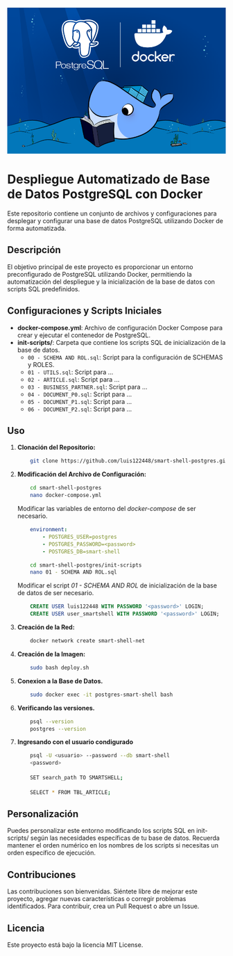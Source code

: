 ![Logo del Projecto](./resources/logo.png)

# Despliegue Automatizado de Base de Datos PostgreSQL con Docker

Este repositorio contiene un conjunto de archivos y configuraciones para desplegar y configurar una base de datos PostgreSQL utilizando Docker de forma automatizada.

## Descripción

El objetivo principal de este proyecto es proporcionar un entorno preconfigurado de PostgreSQL utilizando Docker, permitiendo la automatización del despliegue y la inicialización de la base de datos con scripts SQL predefinidos.

## Configuraciones y Scripts Iniciales

- **docker-compose.yml**: Archivo de configuración Docker Compose para crear y ejecutar el contenedor de PostgreSQL.
- **init-scripts/**: Carpeta que contiene los scripts SQL de inicialización de la base de datos.
  - `00 - SCHEMA AND ROL.sql`: Script para la configuración de SCHEMAS y ROLES.
  - `01 - UTILS.sql`: Script para ...
  - `02 - ARTICLE.sql`: Script para ...
  - `03 - BUSINESS_PARTNER.sql`: Script para ...
  - `04 - DOCUMENT_P0.sql`: Script para ...
  - `05 - DOCUMENT_P1.sql`: Script para ...
  - `06 - DOCUMENT_P2.sql`: Script para ...
  
## Uso

1. **Clonación del Repositorio:**
    ```bash
        git clone https://github.com/luis122448/smart-shell-postgres.git
    ```

2. **Modificación del Archivo de Configuración:**
    ```bash
        cd smart-shell-postgres
        nano docker-compose.yml
    ```
    Modificar las variables de entorno del *docker-compose* de ser necesario.
    ```yml
        environment:
            - POSTGRES_USER=postgres
            - POSTGRES_PASSWORD=<password>
            - POSTGRES_DB=smart-shell
    ```
    
    ```bash
        cd smart-shell-postgres/init-scripts
        nano 01 - SCHEMA AND ROL.sql
    ```
    Modificar el script *01 - SCHEMA AND ROL* de inicialización de la base de datos de ser necesario.
    ```sql
        CREATE USER luis122448 WITH PASSWORD '<password>' LOGIN;
        CREATE USER user_smartshell WITH PASSWORD '<password>' LOGIN;
    ```

3. **Creación de la Red:**
    ```bash
        docker network create smart-shell-net
    ```

4. **Creación de la Imagen:**
    ```bash
        sudo bash deploy.sh
    ```
    
5. **Conexion a la Base de Datos.**
    ```bash
        sudo docker exec -it postgres-smart-shell bash
    ```

6. **Verificando las versiones.**
    ```bash
        psql --version
        postgres --version
    ```

7. **Ingresando con el usuario condigurado**
    ```bash
        psql -U <usuario> --password --db smart-shell
        <password>

        SET search_path TO SMARTSHELL;

        SELECT * FROM TBL_ARTICLE;
    ```

## Personalización
Puedes personalizar este entorno modificando los scripts SQL en init-scripts/ según las necesidades específicas de tu base de datos. Recuerda mantener el orden numérico en los nombres de los scripts si necesitas un orden específico de ejecución.

## Contribuciones
Las contribuciones son bienvenidas. Siéntete libre de mejorar este proyecto, agregar nuevas características o corregir problemas identificados. Para contribuir, crea un Pull Request o abre un Issue.

## Licencia
Este proyecto está bajo la licencia MIT License.